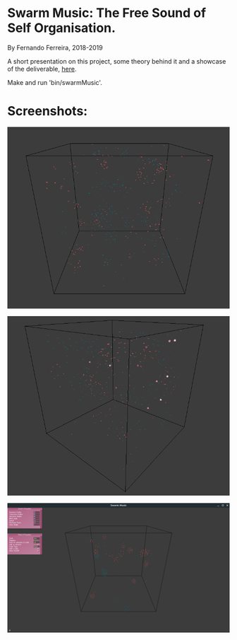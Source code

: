 # Swarm Music: The Free Sound of Self Organisation.
By Fernando Ferreira, 2018-2019

A short presentation on this project, some theory behind it and a showcase of the deliverable, [here](https://youtu.be/VHj-67wzHI0).

Make and run 'bin/swarmMusic'.

# Screenshots:
![Swarm Music][swarm1]

![Attractors][attractors2]

![GUI][gui]

[swarm1]: https://github.com/ProgDroid/swarm-music/blob/main/screenshots/swarm1.png
[attractors2]: https://github.com/ProgDroid/swarm-music/blob/main/screenshots/attractors2.png
[gui]: https://github.com/ProgDroid/swarm-music/blob/main/screenshots/gui.png
